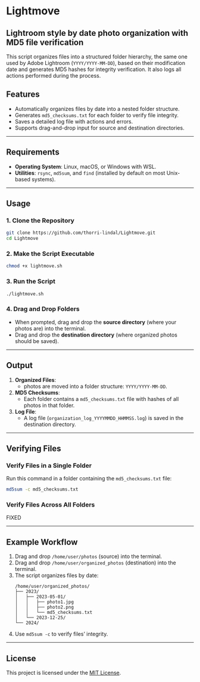 
# Lightmove

## Lightroom style by date photo organization with MD5 file verification

This script organizes files into a structured folder hierarchy, the same one used by Adobe Lightroom (`YYYY/YYYY-MM-DD`), based on their modification date and generates MD5 hashes for integrity verification. It also logs all actions performed during the process.

## Features
- Automatically organizes files by date into a nested folder structure.
- Generates `md5_checksums.txt` for each folder to verify file integrity.
- Saves a detailed log file with actions and errors.
- Supports drag-and-drop input for source and destination directories.

---

## Requirements
- **Operating System**: Linux, macOS, or Windows with WSL.
- **Utilities**: `rsync`, `md5sum`, and `find` (installed by default on most Unix-based systems).

---

## Usage

### 1. Clone the Repository
```bash
git clone https://github.com/thorri-lindal/Lightmove.git
cd Lightmove
```

### 2. Make the Script Executable
```bash
chmod +x lightmove.sh
```

### 3. Run the Script
```bash
./lightmove.sh
```

### 4. Drag and Drop Folders
- When prompted, drag and drop the **source directory** (where your photos are) into the terminal.
- Drag and drop the **destination directory** (where organized photos should be saved).

---

## Output
1. **Organized Files**:
   - photos are moved into a folder structure: `YYYY/YYYY-MM-DD`.
2. **MD5 Checksums**:
   - Each folder contains a `md5_checksums.txt` file with hashes of all photos in that folder.
3. **Log File**:
   - A log file (`organization_log_YYYYMMDD_HHMMSS.log`) is saved in the destination directory.

---

## Verifying Files

### Verify Files in a Single Folder
Run this command in a folder containing the `md5_checksums.txt` file:
```bash
md5sum -c md5_checksums.txt
```

### Verify Files Across All Folders
FIXED

---

## Example Workflow

1. Drag and drop `/home/user/photos` (source) into the terminal.
2. Drag and drop `/home/user/organized_photos` (destination) into the terminal.
3. The script organizes files by date:
   ```
   /home/user/organized_photos/
   ├── 2023/
   │   ├── 2023-05-01/
   │   │   ├── photo1.jpg
   │   │   ├── photo2.png
   │   │   └── md5_checksums.txt
   │   └── 2023-12-25/
   └── 2024/
   ```
4. Use `md5sum -c` to verify files’ integrity.

---

## License
This project is licensed under the [MIT License](LICENSE).
